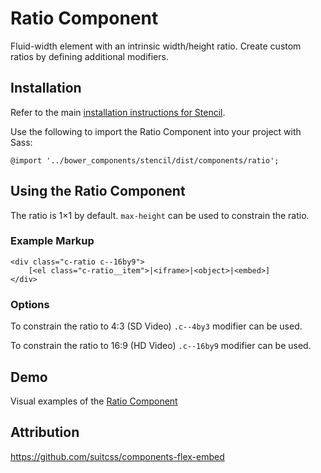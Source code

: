 # Ratio Component

Fluid-width element with an intrinsic width/height ratio. Create custom ratios by defining additional modifiers.


## Installation

Refer to the main [installation instructions for Stencil](https://github.com/mobify/stencil#installation).

Use the following to import the Ratio Component into your project with Sass:

```
@import '../bower_components/stencil/dist/components/ratio';
```


## Using the Ratio Component

The ratio is 1×1 by default. `max-height` can be used to constrain the ratio.


### Example Markup

```
<div class="c-ratio c--16by9">
    [<el class="c-ratio__item">|<iframe>|<object>|<embed>]
</div>
```


### Options

To constrain the ratio to 4:3 (SD Video) `.c--4by3` modifier can be used.

To constrain the ratio to 16:9 (HD Video) `.c--16by9` modifier can be used.


## Demo

Visual examples of the [Ratio Component](https://mobify.github.io/stencil/visual/components/ratio/index.html)


## Attribution

https://github.com/suitcss/components-flex-embed
